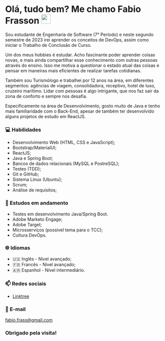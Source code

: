 
# Olá, tudo bem? Me chamo Fabio Frasson <img src="https://raw.githubusercontent.com/MartinHeinz/MartinHeinz/master/wave.gif" width="30px">

Sou estudante de Engenharia de Software (7° Período) e neste segundo semestre de 2023 irei aprender os conceitos de DevOps, assim como iniciar o Trabalho de Conclusão de Curso.

Um dos meus hobbies é estudar. Acho fascinante poder aprender coisas novas, e mais ainda compartilhar esse conhecimento com outras pessoas através do ensino. Isso me motiva a questionar o estado atual das coisas e pensar em maneiras mais eficientes de realizar tarefas cotidianas.

Também sou Turismólogo e trabalhei por 12 anos na área, em diferentes segmentos: agências de viagem, consolidadora, receptivo, hotel de luxo, cruzeiro marítimo. 
Lidar com pessoas é algo intrigante, que nos faz sair da zona de conforto e sempre nos desafia.

Especificamente na área de Desenvolvimento, gosto muito de Java e tenho mais familiaridade com o Back-End, apesar de também ter desenvolvido alguns projetos de estudo em ReactJS.

### 💻 Habilidades
- Desenvolvimento Web (HTML, CSS e JavaScript);
- Bootstrap/MaterialUI;
- ReactJS;
- Java e Spring Boot;
- Bancos de dados relacionais (MySQL e PostreSQL);
- Testes (TDD);
- Git e GitHub;
- Sistema Linux (Ubuntu);
- Scrum;
- Análise de requisitos;

### 📖 Estudos em andamento
- Testes em desenvolvimento Java/Spring Boot.
- Adobe Marketo Engage;
- Adobe Target;
- Microsserviços (possível tema para o TCC);
- Cultura DevOps.

### 🌐 Idiomas
- 🇺🇸 Inglês - Nível avançado;
- 🇫🇷 Francês - Nível avançado;
- 🇦🇷 Espanhol - Nível intermediário.

### 📫 Redes sociais
- [Linktree](https://linktr.ee/iamfabiofrasson)

### 📧 E-mail
fabio.frass@gmail.com

### Obrigado pela visita!